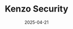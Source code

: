---  
layout: startup_page  
title: "Kenzo Security"  
id: "kenzo.security"  
permalink: "/kenzosecuritykenzo.security04212025/"  
website: "https://www.kenzo.security/"  
funding_round: "Seed"  
funding_amount: "$4.5M"  
investors: "The General Partnership, Michael Coates"  
about: "Kenzo Security offers an Agentic AI Security Operations Platform designed to enhance the efficiency and effectiveness of security operations teams. Its platform uses a network of specialized AI agents to investigate threats, deploy and tune detections, and prioritize responses, reducing risk and minimizing alert fatigue. This approach contrasts with traditional methods by moving beyond simple alert triage to a more proactive and data-driven security posture."  
markets: "Cybersecurity, AI, Generative AI"  
hq: "San Francisco, California, United States"  
founded_year: "2023"  
linkedin: "https://www.linkedin.com/company/kenzo-security/"  
twitter: ""  
instagram: ""  
facebook: ""  
crunchbase: "https://www.crunchbase.com/organization/kenzo-security"  
pitchbook: "https://pitchbook.com/profiles/company/597752-83"  

date_display: "21-Apr-2025"  
date: "2025-04-21"

# SEO Optimization  
meta_title: "Kenzo Security - Seed Funding ($4.5M)"  
meta_description: "Kenzo Security, Kenzo Security offers an Agentic AI Security Operations Platform designed to enhance the efficiency and effectiveness of security operations teams. It..."  
meta_keywords: "Kenzo Security, Cybersecurity, AI, Generative AI, Seed funding"  
canonical_url: "https://startup.projectstartups.com/kenzosecuritykenzo.security04212025/"  
---